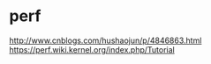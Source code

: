 # perf

http://www.cnblogs.com/hushaojun/p/4846863.html  
https://perf.wiki.kernel.org/index.php/Tutorial  

